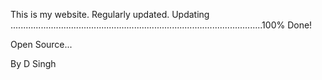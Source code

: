 This is my website.
Regularly updated.
Updating
....................................................................................................100%
Done!

Open Source...

By D Singh
